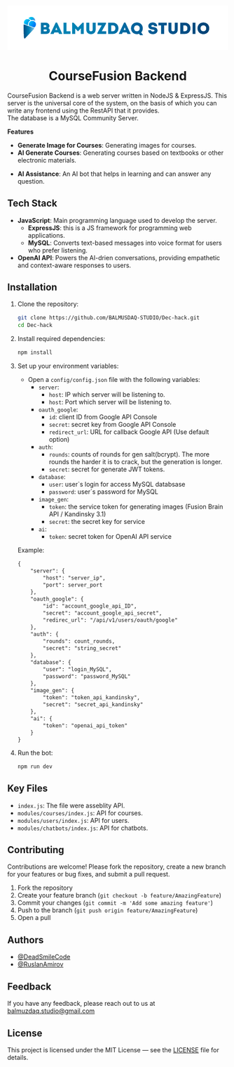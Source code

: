 ﻿![Logo](https://raw.githubusercontent.com/BALMUSDAQ-STUDIO/Balmuzdaq-logos/refs/heads/main/Balmuz_logo_1.png)

<h1 align="center">CourseFusion Backend</h1>

<!-- <img src="https://raw.githubusercontent.com/BALMUSDAQ-STUDIO/Balmuzdaq-logos/refs/heads/main/Снимок%20экрана%202024-09-28%20в%2019.24.10.png" alt="Alt text" width="400" align="right"/> -->



<span>CourseFusion Backend is a web server written in NodeJS & ExpressJS. This server is the universal core of the system, on the basis of which you can write any frontend using the RestAPI that it provides.<br>The database is a MySQL Community Server.</span>

 **Features**

- **Generate Image for Courses**: Generating images for courses.
- **AI Generate Courses**: Generating courses based on textbooks or other electronic materials.
<!-- - **Generate test**: The bot uses Google Text-to-Speech (gTTS) to convert supportive messages into voice responses for users. -->
- **AI Assistance**: An AI bot that helps in learning and can answer any question.

## Tech Stack

- **JavaScript**: Main programming language used to develop the server.
  - **ExpressJS**: this is a JS framework for programming web applications.
  - **MySQL**: Converts text-based messages into voice format for users who prefer listening.
- **OpenAI API**: Powers the AI-drien conversations, providing empathetic and context-aware responses to users.

## Installation

1. Clone the repository:

    ```bash
    git clone https://github.com/BALMUSDAQ-STUDIO/Dec-hack.git
    cd Dec-hack
    ```

2. Install required dependencies:

    ```bash
    npm install
    ```

3. Set up your environment variables:
    - Open a `config/config.json` file with the following variables:
        - `server`: 
            - `host`: IP which server will be listening to.
            - `host`: Port which server will be listening to.
        - `oauth_google`:
            - `id`: client ID from Google API Console
            - `secret`: secret key from Google API Console
            - `redirect_url`: URL for callback Google API (Use default option)
        - `auth`:
            - `rounds`: counts of rounds for gen salt(bcrypt). The more rounds the harder it is to crack, but the generation is longer.
            - `secret`: secret for generate JWT tokens.
        - `database`: 
            - `user`: user`s login for access MySQL databsase
            - `password`: user`s password for MySQL
        - `image_gen`: 
            - `token`: the service token for generating images (Fusion Brain API / Kandinsky 3.1)
            - `secret`: the secret key for service
        - `ai`: 
            - `token`: secret token for OpenAI API service
  
    Example:
    ```env
    {
        "server": {
            "host": "server_ip",
            "port": server_port
        },
        "oauth_google": {
            "id": "account_google_api_ID",
            "secret": "account_google_api_secret",
            "redirec_url": "/api/v1/users/oauth/google"
        },
        "auth": {
            "rounds": count_rounds,
            "secret": "string_secret"
        },
        "database": {
            "user": "login_MySQL",
            "password": "password_MySQL"
        },
        "image_gen": {
            "token": "token_api_kandinsky",
            "secret": "secret_api_kandinsky"
        },
        "ai": {
            "token": "openai_api_token"
        }
    }
    ```

4. Run the bot:

    ```bash
    npm run dev
    ```

## Key Files

- `index.js`: The file were asseblity API.
- `modules/courses/index.js`: API for courses.
- `modules/users/index.js`: API for users.
- `modules/chatbots/index.js`: API for chatbots.



## Contributing

Contributions are welcome! Please fork the repository, create a new branch for your features or bug fixes, and submit a pull request.

1. Fork the repository
2. Create your feature branch (`git checkout -b feature/AmazingFeature`)
3. Commit your changes (`git commit -m 'Add some amazing feature'`)
4. Push to the branch (`git push origin feature/AmazingFeature`)
5. Open a pull 


## Authors

- [@DeadSmileCode](https://www.github.com/DeadSmileCode)
- [@RuslanAmirov](https://github.com/tengri)


## Feedback

If you have any feedback, please reach out to us at balmuzdaq.studio@gmail.com


## License

This project is licensed under the MIT License — see the [LICENSE](LICENSE) file for details.
